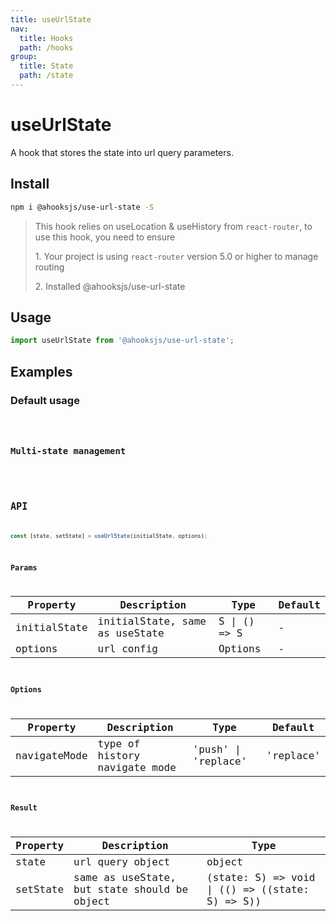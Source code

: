 ```yaml
---
title: useUrlState
nav:
  title: Hooks
  path: /hooks
group:
  title: State
  path: /state
---
```


# useUrlState

A hook that stores the state into url query parameters.

## Install

```bash
npm i @ahooksjs/use-url-state -S
```

> This hook relies on useLocation & useHistory from `react-router`, to use this hook, you need to ensure
>
> 1\. Your project is using `react-router` version 5.0 or higher to manage routing
>
> 2\. Installed @ahooksjs/use-url-state


## Usage

```js
import useUrlState from '@ahooksjs/use-url-state';
```

## Examples

### Default usage

<code src="./demo/demo1.tsx" />

### Multi-state management

<code src="./demo/demo2.tsx" />

## API

```typescript
const [state, setState] = useUrlState(initialState, options);
```


### Params

| Property | Description                         | Type                   | Default |
|---------|----------------------------------------------|------------------------|--------|
| initialState | initialState, same as useState      | S \| () => S                    | -      |
| options | url config                  | Options                    | -      |

### Options

| Property | Description                            | Type                   | Default |
|------|--------------|--------|--------|
| navigateMode | type of history navigate mode | 'push' \| 'replace' | 'replace'    |

### Result

| Property | Description                                         | Type                 |
|----------|------------------------------------------|------------|
| state  | url query object                             | object    |
| setState     | same as useState, but state should be object      |  (state: S) => void \| (() => ((state: S) => S))      |
